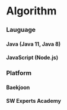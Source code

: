 # Algorithm
### Lauguage
#### Java (Java 11, Java 8)
#### JavaScript (Node.js)


### Platform
#### Baekjoon
#### SW Experts Academy

